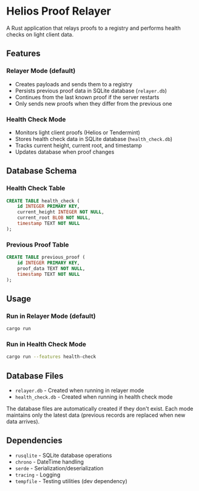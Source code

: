 # Helios Proof Relayer

A Rust application that relays proofs to a registry and performs health checks on light client data.

## Features

### Relayer Mode (default)
- Creates payloads and sends them to a registry
- Persists previous proof data in SQLite database (`relayer.db`)
- Continues from the last known proof if the server restarts
- Only sends new proofs when they differ from the previous one

### Health Check Mode
- Monitors light client proofs (Helios or Tendermint)
- Stores health check data in SQLite database (`health_check.db`)
- Tracks current height, current root, and timestamp
- Updates database when proof changes

## Database Schema

### Health Check Table
```sql
CREATE TABLE health_check (
    id INTEGER PRIMARY KEY,
    current_height INTEGER NOT NULL,
    current_root BLOB NOT NULL,
    timestamp TEXT NOT NULL
);
```

### Previous Proof Table
```sql
CREATE TABLE previous_proof (
    id INTEGER PRIMARY KEY,
    proof_data TEXT NOT NULL,
    timestamp TEXT NOT NULL
);
```

## Usage

### Run in Relayer Mode (default)
```bash
cargo run
```

### Run in Health Check Mode
```bash
cargo run --features health-check
```

## Database Files

- `relayer.db` - Created when running in relayer mode
- `health_check.db` - Created when running in health check mode

The database files are automatically created if they don't exist. Each mode maintains only the latest data (previous records are replaced when new data arrives).

## Dependencies

- `rusqlite` - SQLite database operations
- `chrono` - DateTime handling
- `serde` - Serialization/deserialization
- `tracing` - Logging
- `tempfile` - Testing utilities (dev dependency) 